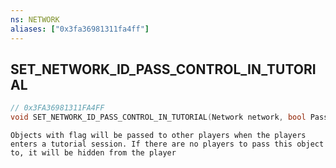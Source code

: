 ```yaml
---
ns: NETWORK
aliases: ["0x3fa36981311fa4ff"]
---
```

## SET_NETWORK_ID_PASS_CONTROL_IN_TUTORIAL

```c
// 0x3FA36981311FA4FF
void SET_NETWORK_ID_PASS_CONTROL_IN_TUTORIAL(Network network, bool PassControl);
```

```
Objects with flag will be passed to other players when the players enters a tutorial session. If there are no players to pass this object to, it will be hidden from the player
```
